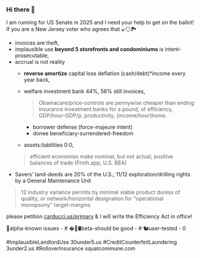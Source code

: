 ### Hi there 👋

I am running for US Senate in 2025 and I need your help to get on the ballot!
If you are a New Jersey voter who agrees that ↙️⚪️🏞
* invoices are theft,
* implausible use **beyond 5 storefronts and condominiums** is intent-prosecutable,
* accrual is not reality 
  - **reverse amortize** capital loss deflation (cash/debt)\*income every year back,
  - welfare investment bank 44%, 56% still invoices,

    > Obamacare/price-controls are pennywise cheaper than ending insurance investment banks for a pound, of efficiency, GDP/hour-GDP/p, productivity, (income/hour)home.
    - borrower defense (force-majeure intent)
    - donee beneficiary-surrendered-freedom
  -  assets:liabilities $0:$0, 
    > efficient economies make nominal, but not actual, positive balances of trade (Froth.app, U.S. BEA)
* Savers' land-deeds are 20% of the U.S.; 11/12 exploration/drilling rights by a General Maintenance Unit
> 12 industry variance permits by minimal viable product duress of quality, or network/horizontal designation for "operational monopsony" target-margins

please petition [carducci.us/primary](carducci.us/primary) & I will write the Efficiency Act in office!

🚨alpha-known issues - #
�💊🛢beta-should be good - #
🐿user-tested - 0


#ImplausibleLandlordUse 30under5.us #CreditCounterfeitLaundering 3under2.us #RolloverInsurance squatcommune.com
